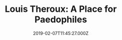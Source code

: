 ---
title: "Louis Theroux: A Place for Paedophiles"
year: 2009
date: 2019-02-07T11:45:27.000Z
permalink: /almanac/movies/2019-02-07-a-place/index.html
rating: 3
tmdbid: 68208
---